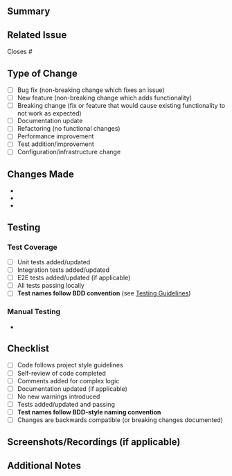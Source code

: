 ## Summary

<!-- Briefly describe what this PR does -->

## Related Issue

<!-- Link to the issue this PR addresses (e.g., Closes #123) -->

Closes #

## Type of Change

<!-- Check the relevant option(s) -->

- [ ] Bug fix (non-breaking change which fixes an issue)
- [ ] New feature (non-breaking change which adds functionality)
- [ ] Breaking change (fix or feature that would cause existing functionality to not work as expected)
- [ ] Documentation update
- [ ] Refactoring (no functional changes)
- [ ] Performance improvement
- [ ] Test addition/improvement
- [ ] Configuration/infrastructure change

## Changes Made

<!-- List the key changes made in this PR -->

-
-
-

## Testing

<!-- Describe the testing performed -->

### Test Coverage

- [ ] Unit tests added/updated
- [ ] Integration tests added/updated
- [ ] E2E tests added/updated (if applicable)
- [ ] All tests passing locally
- [ ] **Test names follow BDD convention** (see [Testing Guidelines](../README.test.md))

### Manual Testing

<!-- Describe any manual testing performed -->

-

## Checklist

- [ ] Code follows project style guidelines
- [ ] Self-review of code completed
- [ ] Comments added for complex logic
- [ ] Documentation updated (if applicable)
- [ ] No new warnings introduced
- [ ] Tests added/updated and passing
- [ ] **Test names follow BDD-style naming convention**
- [ ] Changes are backwards compatible (or breaking changes documented)

## Screenshots/Recordings (if applicable)

<!-- Add screenshots or recordings demonstrating the changes -->

## Additional Notes

<!-- Any additional context or information -->

